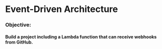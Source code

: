 # Event-Driven Architecture
### Objective:
#### Build a project including a Lambda function that can receive webhooks from GitHub.
